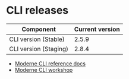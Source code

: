 # CLI releases

| Component             | Current version |
| --------------------- | --------------- |
| CLI version (Stable)  | 2.5.9           |
| CLI version (Staging) | 2.8.4          |

* [Moderne CLI reference docs](../user-documentation/moderne-cli/cli-reference.md)
* [Moderne CLI workshop](../user-documentation/workshops/moderne-cli-exercise.md)
